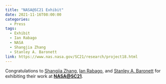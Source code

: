 ```yaml
---
title: "NASA@SC21 Exhibit"
date: 2021-11-16T08:00:00
categories:
  - Press
tags:
  - Exhibit
  - Ian Rabago
  - NASA
  - Shangjia Zhang
  - Stanley A. Baronett
link: https://www.nas.nasa.gov/SC21/research/project18.html
---
```


Congratulations to [Shangjia Zhang](/team/zhang-shangjia), [Ian Rabago](/team/rabago-ian), and [Stanley A. Baronett](/team/baronett-stanley) for exhibiting their work at [**NASA@SC21**](https://www.nas.nasa.gov/SC21/home.html).
